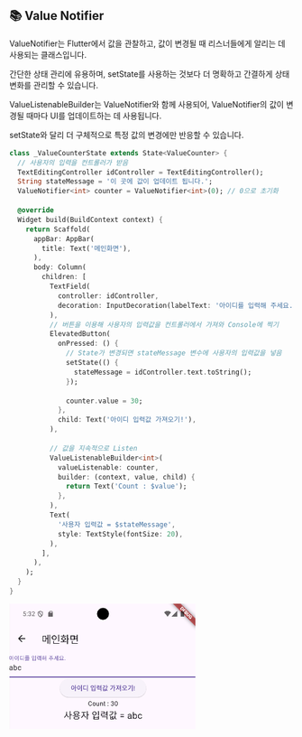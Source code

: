 ## 📚 Value Notifier

ValueNotifier는 Flutter에서 값을 관찰하고, 값이 변경될 때 리스너들에게 알리는 데 사용되는 클래스입니다. 

간단한 상태 관리에 유용하며, setState를 사용하는 것보다 더 명확하고 간결하게 상태 변화를 관리할 수 있습니다.

ValueListenableBuilder는 ValueNotifier와 함께 사용되어, ValueNotifier의 값이 변경될 때마다 UI를 업데이트하는 데 사용됩니다. 

setState와 달리 더 구체적으로 특정 값의 변경에만 반응할 수 있습니다.

```dart
class _ValueCounterState extends State<ValueCounter> {
  // 사용자의 입력을 컨트롤러가 받음
  TextEditingController idController = TextEditingController();
  String stateMessage = '이 곳에 값이 업데이트 됩니다.';
  ValueNotifier<int> counter = ValueNotifier<int>(0); // 0으로 초기화

  @override
  Widget build(BuildContext context) {
    return Scaffold(
      appBar: AppBar(
        title: Text('메인화면'),
      ),
      body: Column(
        children: [
          TextField(
            controller: idController,
            decoration: InputDecoration(labelText: '아이디를 입력해 주세요.'),
          ),
          // 버튼을 이용해 사용자의 입력값을 컨트롤러에서 가져와 Console에 찍기
          ElevatedButton(
            onPressed: () {
              // State가 변경되면 stateMessage 변수에 사용자의 입력값을 넣음
              setState(() {
                stateMessage = idController.text.toString();
              });

              counter.value = 30;
            },
            child: Text('아이디 입력값 가져오기!'),
          ),

          // 값을 지속적으로 Listen
          ValueListenableBuilder<int>(
            valueListenable: counter,
            builder: (context, value, child) {
              return Text('Count : $value');
            },
          ),
          Text(
            '사용자 입력값 = $stateMessage',
            style: TextStyle(fontSize: 20),
          ),
        ],
      ),
    );
  }
}
```

![](./1.png)